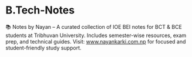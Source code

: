 # B.Tech-Notes
📚 Notes by Nayan – A curated collection of IOE BEI notes for BCT &amp; BCE students at Tribhuvan University. Includes semester-wise resources, exam prep, and technical guides. Visit: www.nayankarki.com.np for focused and student-friendly study support.

